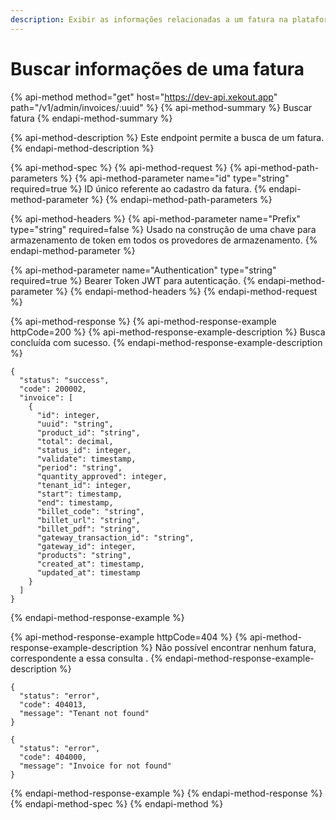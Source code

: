 ```yaml
---
description: Exibir as informações relacionadas a um fatura na plataforma.
---
```


# Buscar informações de uma fatura

{% api-method method="get" host="https://dev-api.xekout.app" path="/v1/admin/invoices/:uuid" %}
{% api-method-summary %}
Buscar fatura
{% endapi-method-summary %}

{% api-method-description %}
Este endpoint permite a busca de um fatura.
{% endapi-method-description %}

{% api-method-spec %}
{% api-method-request %}
{% api-method-path-parameters %}
{% api-method-parameter name="id" type="string" required=true %}
ID único referente ao cadastro da fatura.
{% endapi-method-parameter %}
{% endapi-method-path-parameters %}

{% api-method-headers %}
{% api-method-parameter name="Prefix" type="string" required=false %}
Usado na construção de uma chave para armazenamento de token em todos os provedores de armazenamento.
{% endapi-method-parameter %}

{% api-method-parameter name="Authentication" type="string" required=true %}
Bearer Token JWT para autenticação.
{% endapi-method-parameter %}
{% endapi-method-headers %}
{% endapi-method-request %}

{% api-method-response %}
{% api-method-response-example httpCode=200 %}
{% api-method-response-example-description %}
Busca concluída com sucesso.
{% endapi-method-response-example-description %}

```text
{
  "status": "success",
  "code": 200002,
  "invoice": [
    {
      "id": integer,
      "uuid": "string",
      "product_id": "string",
      "total": decimal,
      "status_id": integer,
      "validate": timestamp,
      "period": "string",
      "quantity_approved": integer,
      "tenant_id": integer,
      "start": timestamp,
      "end": timestamp,
      "billet_code": "string",
      "billet_url": "string",
      "billet_pdf": "string",
      "gateway_transaction_id": "string",
      "gateway_id": integer,
      "products": "string",
      "created_at": timestamp,
      "updated_at": timestamp
    }
  ]
}
```
{% endapi-method-response-example %}

{% api-method-response-example httpCode=404 %}
{% api-method-response-example-description %}
Não possível encontrar nenhum fatura, correspondente a essa consulta .
{% endapi-method-response-example-description %}

```text
{
  "status": "error",
  "code": 404013,
  "message": "Tenant not found"
}

{
  "status": "error",
  "code": 404000,
  "message": "Invoice for not found"
}
```
{% endapi-method-response-example %}
{% endapi-method-response %}
{% endapi-method-spec %}
{% endapi-method %}

